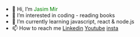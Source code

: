 - 👋 Hi, I’m <span style="color:green">Jasim Mir</span>
- 👀 I’m interested in coding - reading books
- 🌱 I’m currently learning javascript, react & node.js
- 📫 How to reach me <a href="https://www.linkedin.com/in/jasim-mir-07351b157/?originalSubdomain=pk">Linkedin</a> <a href="https://www.youtube.com/channel/UCijRixkk51LfWEeeorZMbWA">Youtube</a> <a href="https://www.instagram.com/mejasim/">insta</a>
<!---
jasimmir/jasimmir is a ✨ special ✨ repository because its `README.md` (this file) appears on your GitHub profile.
You can click the Preview link to take a look at your changes.
--->
